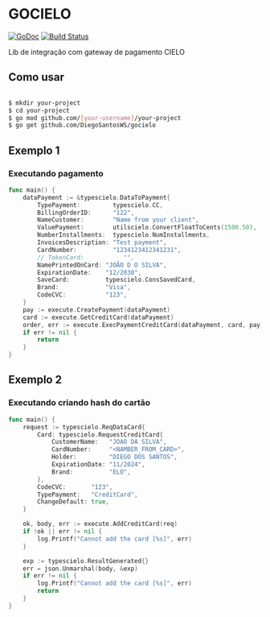 # GOCIELO

[![GoDoc](https://godoc.org/github.com/DiegoSantosWS/gocielo?status.svg)](https://godoc.org/github.com/DiegoSantosWS/gocielo) [![Build Status](https://travis-ci.org/DiegoSantosWS/gocielo.svg?branch=master)](https://travis-ci.org/DiegoSantosWS/gocielo)

Lib de integração com gateway de pagamento CIELO

## Como usar

```bash

$ mkdir your-project 
$ cd your-project
$ go mod github.com/[your-username]/your-project
$ go get github.com/DiegoSantosWS/gocielo

```

## Exemplo 1

### Executando pagamento

```go
func main() {
	dataPayment := &typescielo.DataToPayment{
		TypePayment:         typescielo.CC,
		BillingOrderID:      "122",
		NameCustomer:        "Name from your client",
		ValuePayment:        utilscielo.ConvertFloatToCents(1500.50),
		NumberInstallments:  typescielo.NumInstallments,
		InvoicesDescription: "Test payment",
		CardNumber:          "1234123412341231",
		// TokenCard:           "",
		NamePrintedOnCard: "JOÃO D O SILVA",
		ExpirationDate:    "12/2030",
		SaveCard:          typescielo.ConsSavedCard,
		Brand:             "Visa",
		CodeCVC:           "123",
	}
	pay := execute.CreatePayment(dataPayment)
	card := execute.GetCreditCard(dataPayment)
	order, err := execute.ExecPaymentCreditCard(dataPayment, card, pay)
	if err != nil {
		return
	}
}
```

## Exemplo 2

### Executando criando hash do cartão

```go
func main() {
	request := typescielo.ReqDataCard{
		Card: typescielo.RequestCreditCard{
			CustomerName:   "JOAO DA SILVA",
			CardNumber:     "<NAMBER_FROM_CARD>",
			Holder:         "DIEGO DOS SANTOS",
			ExpirationDate: "11/2024",
			Brand:          "ELO",
		},
		CodeCVC:       "123",
		TypePayment:   "CreditCard",
		ChangeDefault: true,
	}

	ok, body, err := execute.AddCreditCard(req)
	if !ok || err != nil {
		log.Printf("Cannot add the card [%s]", err)
	}

	exp := typescielo.ResultGenerated{}
	err = json.Unmarshal(body, &exp)
	if err != nil {
		log.Printf("Cannot add the card [%s]", err)
		return
	}
}
```